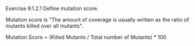 Exercise 9.1.2.1
Define mutation score.
	
Mutation score is "The amount of coverage is usually written as the ratio of mutants killed over all mutants".
	
Mutation Score = (Killed Mutants / Total number of Mutants) * 100